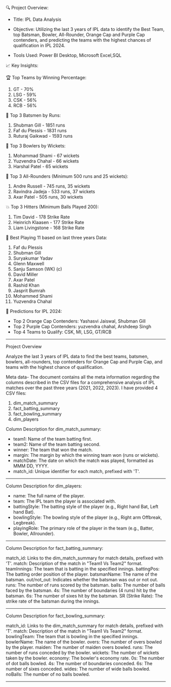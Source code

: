 🔍 Project Overview:
- Title: IPL Data Analysis
- Objective: Utilizing the last 3 years of IPL data to identify the Best Team, top Batsman, Bowler, All-Rounder, Orange Cap and Purple Cap contenders, and predicting the teams with the highest chances of qualification in IPL 2024.

- Tools Used: Power BI Desktop, Microsoft Excel,SQL

📈 Key Insights:

🏆 Top Teams by Winning Percentage:
 1. GT - 70%
 2. LSG - 59%
 3. CSK - 56%
 4. RCB - 56%

🏏 Top 3 Batsmen by Runs:
 1. Shubman Gill - 1851 runs
 2. Faf du Plessis - 1831 runs
 3. Ruturaj Gaikwad - 1593 runs

🎯 Top 3 Bowlers by Wickets:
 1. Mohammad Shami - 67 wickets
 2. Yuzvendra Chahal - 66 wickets 
 3. Harshal Patel - 65 wickets

🌟 Top 3 All-Rounders (Minimum 500 runs and 25 wickets):
 1. Andre Russell - 745 runs, 35 wickets
 2. Ravindra Jadeja - 533 runs, 37 wickets
 3. Axar Patel - 505 runs, 30 wickets

💥 Top 3 Hitters (Minimum Balls Played 200):
 1. Tim David - 178 Strike Rate
 2. Heinrich Klaasen - 177 Strike Rate
 3. Liam Livingstone - 168 Strike Rate

🏏 Best Playing 11 based on last three years Data:
 1. Faf du Plessis
 2. Shubman Gill
 3. Suryakumar Yadav
 4. Glenn Maxwell
 5. Sanju Samson (WK) (c)
 6. David Miller
 7. Axar Patel
 8. Rashid Khan
 9. Jasprit Bumrah
 10. Mohammed Shami
 11. Yuzvendra Chahal

🔮 Predictions for IPL 2024:
 - Top 2 Orange Cap Contenders: Yashasvi Jaiswal, Shubman Gill
 - Top 2 Purple Cap Contenders: yuzvendra chahal, Arshdeep Singh
 - Top 4 Teams to Qualify: CSK, MI, LSG, GT/RCB





--------------------------------------------------------------------------------------------------------------------------------------------------------------
Project Overview


 Analyze the last 3 years of IPL data to find the best teams, batsmen, bowlers, all-rounders, top contenders for Orange Cap and Purple Cap, and teams with the highest chance of qualification.

Meta data- The document contains all the meta information regarding the columns described in the CSV files for a comprehensive analysis of IPL matches over the past three years (2021, 2022, 2023). I have provided 4 CSV files:

1. dim_match_summary
2. fact_batting_summary
3. fact_bowling_summary
4. dim_players





Column Description for dim_match_summary:
- team1: Name of the team batting first.
- team2: Name of the team batting second.
- winner: The team that won the match.
- margin: The margin by which the winning team won (runs or wickets).
- matchDate: The date on which the match was played, formatted as MMM DD, YYYY.
- match_id: Unique identifier for each match, prefixed with 'T'.

*******************************************



Column Description for dim_players:
- name: The full name of the player.
- team: The IPL team the player is associated with.
- battingStyle: The batting style of the player (e.g., Right hand Bat, Left hand Bat).
- bowlingStyle: The bowling style of the player (e.g., Right arm Offbreak, Legbreak).
- playingRole: The primary role of the player in the team (e.g., Batter, Bowler, Allrounder).



*******************************************



Column Description for fact_batting_summary:

match_id: Links to the dim_match_summary for match details, prefixed with 'T'.
match: Description of the match in "Team1 Vs Team2" format.
teamInnings: The team that is batting in the specified innings.
battingPos: The batting order position of the player.
batsmanName: The name of the batsman.
out/not_out: Indicates whether the batsman was out or not out.
runs: The number of runs scored by the batsman.
balls: The number of balls faced by the batsman.
4s: The number of boundaries (4 runs) hit by the batsman.
6s: The number of sixes hit by the batsman.
SR (Strike Rate): The strike rate of the batsman during the innings.


*******************************************




Column Description for fact_bowling_summary:

match_id: Links to the dim_match_summary for match details, prefixed with 'T'.
match: Description of the match in "Team1 Vs Team2" format.
bowlingTeam: The team that is bowling in the specified innings.
bowlerName: The name of the bowler.
overs: The number of overs bowled by the player.
maiden: The number of maiden overs bowled.
runs: The number of runs conceded by the bowler.
wickets: The number of wickets taken by the bowler.
economy: The bowler's economy rate.
0s: The number of dot balls bowled.
4s: The number of boundaries conceded.
6s: The number of sixes conceded.
wides: The number of wide balls bowled.
noBalls: The number of no balls bowled.





*******************************************
